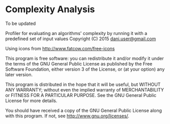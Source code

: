 # Complexity Analysis

To be updated

Profiler for evaluating an algorithms' complexity by running it with a predefined set of input values
Copyright (C) 2015 dani.user@gmail.com

Using icons from http://www.fatcow.com/free-icons

This program is free software: you can redistribute it and/or modify
it under the terms of the GNU General Public License as published by
the Free Software Foundation, either version 3 of the License, or
(at your option) any later version.

This program is distributed in the hope that it will be useful,
but WITHOUT ANY WARRANTY; without even the implied warranty of
MERCHANTABILITY or FITNESS FOR A PARTICULAR PURPOSE.  See the
GNU General Public License for more details.

You should have received a copy of the GNU General Public License
along with this program.  If not, see <http://www.gnu.org/licenses/>.